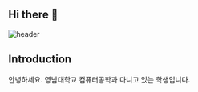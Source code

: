 ## Hi there 👋
![header](https://capsule-render.vercel.app/api?type=Waving&color=auto&height=300&section=header&text=Welcome%20to%20HakJin's%20GitHub!!&fontSize=60&&fontColor=d6ace6)
## Introduction
안녕하세요.
영남대학교 컴퓨터공학과 다니고 있는 학생입니다.
<!--
**ihakjin125/ihakjin125** is a ✨ _special_ ✨ repository because its `README.md` (this file) appears on your GitHub profile.

Here are some ideas to get you started:

- 🔭 I’m currently working on ...
- 🌱 I’m currently learning ...
- 👯 I’m looking to collaborate on ...
- 🤔 I’m looking for help with ...
- 💬 Ask me about ...
- 📫 How to reach me: ...
- 😄 Pronouns: ...
- ⚡ Fun fact: ...
-->
